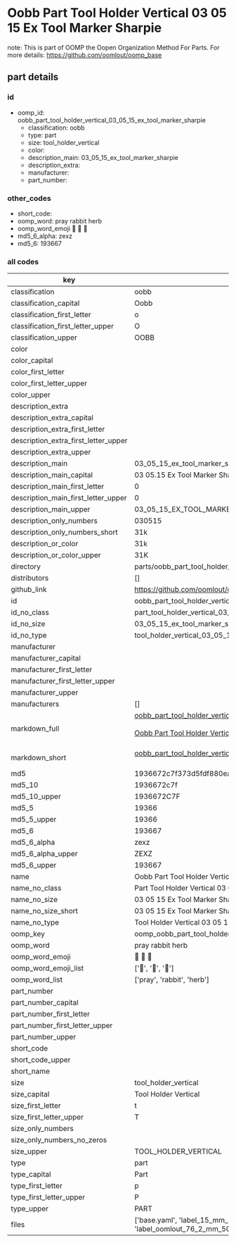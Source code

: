 # Oobb Part Tool Holder Vertical 03 05 15 Ex Tool Marker Sharpie  

note: This is part of OOMP the Oopen Organization Method For Parts. For more details: https://github.com/oomlout/oomp_base

##  part details





### id
* oomp_id: oobb_part_tool_holder_vertical_03_05_15_ex_tool_marker_sharpie
  * classification: oobb
  * type: part
  * size: tool_holder_vertical
  * color: 
  * description_main: 03_05_15_ex_tool_marker_sharpie
  * description_extra: 
  * manufacturer: 
  * part_number: 

### other_codes
* short_code: 
* oomp_word: pray rabbit herb
* oomp_word_emoji :pray: :rabbit: :herb:
* md5_6_alpha: zexz
* md5_6: 193667

### all codes 
| key | value |  
| --- | --- |  
| classification | oobb |  
| classification_capital | Oobb |  
| classification_first_letter | o |  
| classification_first_letter_upper | O |  
| classification_upper | OOBB |  
| color |  |  
| color_capital |  |  
| color_first_letter |  |  
| color_first_letter_upper |  |  
| color_upper |  |  
| description_extra |  |  
| description_extra_capital |  |  
| description_extra_first_letter |  |  
| description_extra_first_letter_upper |  |  
| description_extra_upper |  |  
| description_main | 03_05_15_ex_tool_marker_sharpie |  
| description_main_capital | 03 05.15 Ex Tool Marker Sharpie |  
| description_main_first_letter | 0 |  
| description_main_first_letter_upper | 0 |  
| description_main_upper | 03_05_15_EX_TOOL_MARKER_SHARPIE |  
| description_only_numbers | 030515 |  
| description_only_numbers_short | 31k |  
| description_or_color | 31k |  
| description_or_color_upper | 31K |  
| directory | parts/oobb_part_tool_holder_vertical_03_05_15_ex_tool_marker_sharpie |  
| distributors | [] |  
| github_link | https://github.com/oomlout/oomlout_oomp_part_src/tree/main/parts/oobb_part_tool_holder_vertical_03_05_15_ex_tool_marker_sharpie/working |  
| id | oobb_part_tool_holder_vertical_03_05_15_ex_tool_marker_sharpie |  
| id_no_class | part_tool_holder_vertical_03_05_15_ex_tool_marker_sharpie |  
| id_no_size | 03_05_15_ex_tool_marker_sharpie |  
| id_no_type | tool_holder_vertical_03_05_15_ex_tool_marker_sharpie |  
| manufacturer |  |  
| manufacturer_capital |  |  
| manufacturer_first_letter |  |  
| manufacturer_first_letter_upper |  |  
| manufacturer_upper |  |  
| manufacturers | [] |  
| markdown_full | [oobb_part_tool_holder_vertical_03_05_15_ex_tool_marker_sharpie](https://github.com/oomlout/oomlout_oomp_part_src/tree/main/parts/oobb_part_tool_holder_vertical_03_05_15_ex_tool_marker_sharpie/working)<br>[](https://github.com/oomlout/oomlout_oomp_part_src/tree/main/parts/oobb_part_tool_holder_vertical_03_05_15_ex_tool_marker_sharpie/working)<br>[Oobb Part Tool Holder Vertical 03 05 15 Ex Tool Marker Sharpie](https://github.com/oomlout/oomlout_oomp_part_src/tree/main/parts/oobb_part_tool_holder_vertical_03_05_15_ex_tool_marker_sharpie/working)<br><br> |  
| markdown_short | [oobb_part_tool_holder_vertical_03_05_15_ex_tool_marker_sharpie](https://github.com/oomlout/oomlout_oomp_part_src/tree/main/parts/oobb_part_tool_holder_vertical_03_05_15_ex_tool_marker_sharpie/working)<br><br> |  
| md5 | 1936672c7f373d5fdf880eac7d0f1ca1 |  
| md5_10 | 1936672c7f |  
| md5_10_upper | 1936672C7F |  
| md5_5 | 19366 |  
| md5_5_upper | 19366 |  
| md5_6 | 193667 |  
| md5_6_alpha | zexz |  
| md5_6_alpha_upper | ZEXZ |  
| md5_6_upper | 193667 |  
| name | Oobb Part Tool Holder Vertical 03 05 15 Ex Tool Marker Sharpie |  
| name_no_class | Part Tool Holder Vertical 03 05 15 Ex Tool Marker Sharpie |  
| name_no_size | 03 05 15 Ex Tool Marker Sharpie |  
| name_no_size_short | 03 05 15 Ex Tool Marker Sharpie |  
| name_no_type | Tool Holder Vertical 03 05 15 Ex Tool Marker Sharpie |  
| oomp_key | oomp_oobb_part_tool_holder_vertical_03_05_15_ex_tool_marker_sharpie |  
| oomp_word | pray rabbit herb |  
| oomp_word_emoji | :pray: :rabbit: :herb: |  
| oomp_word_emoji_list | [':pray:', ':rabbit:', ':herb:'] |  
| oomp_word_list | ['pray', 'rabbit', 'herb'] |  
| part_number |  |  
| part_number_capital |  |  
| part_number_first_letter |  |  
| part_number_first_letter_upper |  |  
| part_number_upper |  |  
| short_code |  |  
| short_code_upper |  |  
| short_name |  |  
| size | tool_holder_vertical |  
| size_capital | Tool Holder Vertical |  
| size_first_letter | t |  
| size_first_letter_upper | T |  
| size_only_numbers |  |  
| size_only_numbers_no_zeros |  |  
| size_upper | TOOL_HOLDER_VERTICAL |  
| type | part |  
| type_capital | Part |  
| type_first_letter | p |  
| type_first_letter_upper | P |  
| type_upper | PART |  
| files | ['base.yaml', 'label_15_mm_30_mm.pdf', 'label_15_mm_30_mm.svg', 'label_76_2_mm_50_8_mm.pdf', 'label_76_2_mm_50_8_mm.svg', 'label_oomlout_76_2_mm_50_8_mm.pdf', 'label_oomlout_76_2_mm_50_8_mm.svg', 'readme.md', 'working.json', 'working.yaml'] |  
